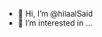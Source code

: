 - 👋 Hi, I’m @hilaalSaid
- 👀 I’m interested in ...


<!---
hilaalSaid/hilaalSaid is a ✨ special ✨ repository because its `README.md` (this file) appears on your GitHub profile.
You can click the Preview link to take a look at your changes.
--->
